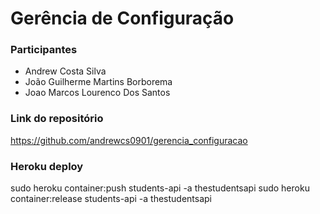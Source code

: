 # Gerência de Configuração

### Participantes

- Andrew Costa Silva
- João Guilherme Martins Borborema 
- Joao Marcos Lourenco Dos Santos

### Link do repositório 

https://github.com/andrewcs0901/gerencia_configuracao



### Heroku deploy

sudo heroku container:push students-api -a thestudentsapi
sudo heroku container:release students-api -a thestudentsapi
